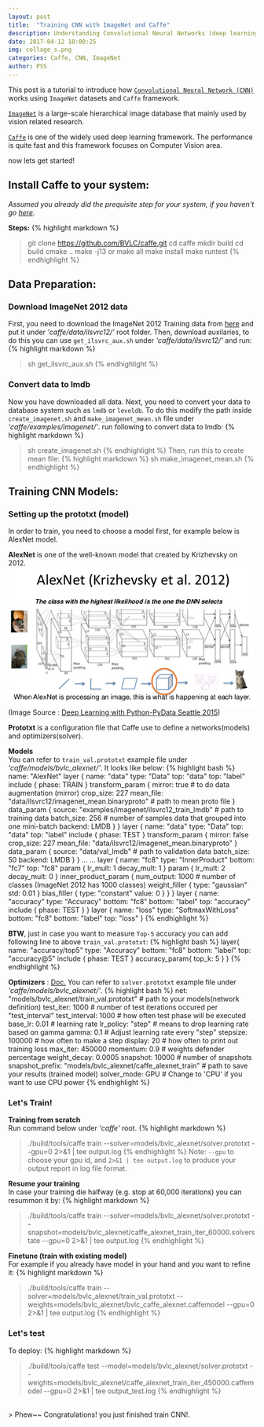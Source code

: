 ```yaml
---
layout: post
title:  "Training CNN with ImageNet and Caffe"
description: Understanding Convolutional Neural Networks (deep learning) using ImageNet and Caffe Framework.
date: 2017-04-12 10:00:25 
img: collage_s.png
categories: Caffe, CNN, ImageNet
author: PSS
---
```

This post is a tutorial to introduce how [`Convolutional Neural Network (CNN)`](http://cs231n.github.io/convolutional-networks/) works using `ImageNet` datasets and `Caffe` framework.

[`ImageNet`](http://www.image-net.org/) is a large-scale hierarchical image database that mainly used by vision related research.

[`Caffe`](http://caffe.berkeleyvision.org/) is one of the widely used deep learning framework. The performance is quite fast and this framework focuses on Computer Vision area. 

now lets get started!

## Install Caffe to your system:
*Assumed you already did the prequisite step for your system, if you haven't go [here](http://caffe.berkeleyvision.org/installation.html).*

**Steps:**
{% highlight markdown %}
> git clone https://github.com/BVLC/caffe.git
> cd caffe
> mkdir build
> cd build
> cmake ..
> make -j13 or make all
> make install
> make runtest
{% endhighlight %}

## Data Preparation:
### Download ImageNet 2012 data
First, you need to download the ImageNet 2012 Training data from [here](http://image-net.org/challenges/LSVRC/2012/browse-synsets) and put it under *'caffe/data/ilsvrc12/'* root folder.
Then, download auxilaries, to do this you can use `get_ilsvrc_aux.sh` under *'caffe/data/ilsvrc12/'*  and run:
{% highlight markdown %}
> sh get_ilsvrc_aux.sh
{% endhighlight %}

### Convert data to lmdb
Now you have downloaded all data. Next, you need to convert your data to database system such as `lmdb` or `leveldb`.
To do this modify the path inside `create_imagenet.sh` and `make_imagenet_mean.sh` file under *'caffe/examples/imagenet/'*.
run following to convert data to lmdb:
{% highlight markdown %}
> sh create_imagenet.sh
{% endhighlight %}
Then, run this to create mean file:
{% highlight markdown %}
> sh make_imagenet_mean.sh
{% endhighlight %}

## Training CNN Models:
### Setting up the prototxt (model)
In order to train, you need to choose a model first, for example below is AlexNet model.

**AlexNet** is one of the well-known model that created by Krizhevsky on 2012. 
![AlexNet](/assets/images/alexnet.jpg)
(Image Source : [Deep Learning with Python-PyData Seattle 2015](https://www.slideshare.net/AlexanderKorbonits/deep-learning-with-python-pydata-seattle-2015))

**Prototxt** is a configuration file that Caffe use to define a networks(models) and optimizers(solver). 

**Models** <br />
You can refer to `train_val.prototxt` example file under *'caffe/models/bvlc_alexnet/'*.
It looks like below:
{% highlight bash %}
name: "AlexNet"
layer {
  name: "data"
  type: "Data"
  top: "data"
  top: "label"
  include {
    phase: TRAIN
  }
  transform_param {
    mirror: true # to do data augmentation (mirror)
    crop_size: 227
    mean_file: "data/ilsvrc12/imagenet_mean.binaryproto" # path to mean proto file
  }
  data_param {
    source: "examples/imagenet/ilsvrc12_train_lmdb" # path to training data
    batch_size: 256 # number of samples data that grouped into one mini-batch
    backend: LMDB
  }
}
layer {
  name: "data"
  type: "Data"
  top: "data"
  top: "label"
  include {
    phase: TEST
  }
  transform_param {
    mirror: false
    crop_size: 227
    mean_file: "data/ilsvrc12/imagenet_mean.binaryproto"
  }
  data_param {
    source: "data/val_lmdb" # path to validation data
    batch_size: 50
    backend: LMDB
  }
}
...
...
layer {
  name: "fc8"
  type: "InnerProduct"
  bottom: "fc7"
  top: "fc8"
  param {
    lr_mult: 1
    decay_mult: 1
  }
  param {
    lr_mult: 2
    decay_mult: 0
  }
  inner_product_param {
    num_output: 1000 # number of classes (ImageNet 2012 has 1000 classes) 
    weight_filler {
      type: "gaussian"
      std: 0.01
    }
    bias_filler {
      type: "constant"
      value: 0
    }
  }
}
layer {
  name: "accuracy"
  type: "Accuracy"
  bottom: "fc8"
  bottom: "label"
  top: "accuracy"
  include {
    phase: TEST
  }
}
layer {
  name: "loss"
  type: "SoftmaxWithLoss"
  bottom: "fc8"
  bottom: "label"
  top: "loss"
}
{% endhighlight %}

**BTW**, just in case you want to measure `Top-5` accuracy you can add following line to above `train_val.prototxt`:
{% highlight bash %}
layer{
  name: "accuracy/top5"
  type: "Accuracy"
  bottom: "fc8"
  bottom: "label"
  top: "accuracy@5"
  include {
    phase: TEST
  }
  accuracy_param{
    top_k: 5
  }
}
{% endhighlight %}


**Optimizers** : [Doc.](https://github.com/BVLC/caffe/wiki/Solver-Prototxt)
You can refer to `solver.prototxt` example file under *'caffe/models/bvlc_alexnet/'*.
{% highlight bash %}
net: "models/bvlc_alexnet/train_val.prototxt" # path to your models(network definition)
test_iter: 1000 # number of test iterations occured per "test_interval"
test_interval: 1000 # how often test phase will be executed 
base_lr: 0.01 # learning rate
lr_policy: "step" # means to drop learning rate based on gamma 
gamma: 0.1 # Adjust learning rate every "step"
stepsize: 100000 # how often to make a step
display: 20 # how often to print out training loss
max_iter: 450000
momentum: 0.9 # weights defender percentage
weight_decay: 0.0005
snapshot: 10000 # number of snapshots
snapshot_prefix: "models/bvlc_alexnet/caffe_alexnet_train" # path to save your results (trained model)
solver_mode: GPU # Change to 'CPU' if you want to use CPU power
{% endhighlight %}

### Let's Train!
**Training from scratch** <br />
Run command below under *'caffe'* root.
{% highlight markdown %}
> ./build/tools/caffe train --solver=models/bvlc_alexnet/solver.prototxt --gpu=0 2>&1 | tee output.log
{% endhighlight %}
Note: `--gpu` to choose your gpu id, and `2>&1 | tee output.log` to produce your output report in log file format.

**Resume your training** <br />
In case your training die halfway (e.g. stop at 60,000 iterations) you can resummon it by:
{% highlight markdown %}
> ./build/tools/caffe train --solver=models/bvlc_alexnet/solver.prototxt --snapshot=models/bvlc_alexnet/caffe_alexnet_train_iter_60000.solverstate --gpu=0 2>&1 | tee output.log
{% endhighlight %}

**Finetune (train with existing model)** <br />
For example if you already have model in your hand and you want to refine it:
{% highlight markdown %}
> ./build/tools/caffe train --solver=models/bvlc_alexnet/train_val.prototxt --weights=models/bvlc_alexnet/bvlc_caffe_alexnet.caffemodel --gpu=0 2>&1 | tee output.log
{% endhighlight %}

### Let's test
To deploy:
{% highlight markdown %}
> ./build/tools/caffe test --model=models/bvlc_alexnet/solver.prototxt --weights=models/bvlc_alexnet/caffe_alexnet_train_iter_450000.caffemodel --gpu=0 2>&1 | tee output_test.log
{% endhighlight %}
<br />
> Phew~~ Congratulations! you just finished train CNN!.
